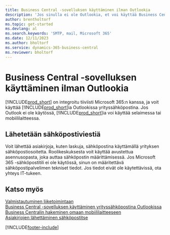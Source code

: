 ```yaml
---
title: Business Central -sovelluksen käyttäminen ilman Outlookia
description: 'Jos sinulla ei ole Outlookia, et voi käyttää Business Centralia Outlookissa yrityksen Saapuneet-kansiona, mutta voit käyttää selainta tai mobiililaitetta.'
author: brentholtorf
ms.topic: get-started
ms.devlang: al
ms.search.keywords: 'SMTP, mail, Microsoft 365'
ms.date: 12/11/2023
ms.author: bholtorf
ms.service: dynamics-365-business-central
ms.reviewer: bholtorf
---
```

# <a name="use-business-central-without-outlook"></a>Business Central -sovelluksen käyttäminen ilman Outlookia
[!INCLUDE[prod_short](includes/prod_short.md)] on integroitu tiiviisti Microsoft 365:n kanssa, ja voit käyttää [!INCLUDE[prod_short](includes/prod_short.md)]ia Outlookissa yrityssähköpostina. Jos Outlook ei ole käytössä, [!INCLUDE[prod_short](includes/prod_short.md)]ia voi käyttää selaimessa tai mobiililaitteessa.  

## <a name="sending-email"></a>Lähetetään sähköpostiviestiä
Voit lähettää asiakirjoja, kuten laskuja, sähköpostina käyttämällä yrityksen sähköpostiosoitetta. Roolikeskuksesta voit käyttää avustettua asennusopasta, joka auttaa sähköpostin määrittämisessä. Jos Microsoft 365 -sähköpostitili ei ole käytössä, sinun on määritettävä sähköpostipalvelimen tekniset tiedot. Jos tiedot eivät ole käytettävissä, ota yhteys IT-tukeen.  


## <a name="see-also"></a>Katso myös
[Valmistautuminen liiketoimintaan](ui-get-ready-business.md)  
[Business Central -sovelluksen käyttäminen yrityssähköpostina Outlookissa](admin-outlook.md)  
[Business Centralin hakeminen omaan mobiililaitteeseen](install-mobile-app.md)  
[Asiakirjojen lähettäminen sähköpostitse](ui-how-send-documents-email.md)


[!INCLUDE[footer-include](includes/footer-banner.md)]
